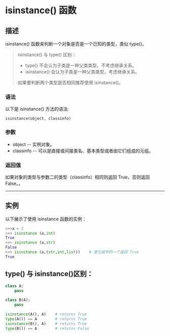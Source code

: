 # isinstance() 函数

## 描述

isinstance() 函数来判断一个对象是否是一个已知的类型，类似 type()。

> isinstance() 与 type() 区别：
>
> - type() 不会认为子类是一种父类类型，不考虑继承关系。
> - isinstance() 会认为子类是一种父类类型，考虑继承关系。
>
> 如果要判断两个类型是否相同推荐使用 isinstance()。

### 语法

以下是 isinstance() 方法的语法:

```
isinstance(object, classinfo)
```

### 参数

- object -- 实例对象。
- classinfo -- 可以是直接或间接类名、基本类型或者由它们组成的元组。

### 返回值

如果对象的类型与参数二的类型（classinfo）相同则返回 True，否则返回 False。。

------

## 实例

以下展示了使用 isinstance 函数的实例：

```python
>>>a = 2
>>> isinstance (a,int)
True
>>> isinstance (a,str)
False
>>> isinstance (a,(str,int,list))    # 是元组中的一个返回 True
True
```



## type() 与 isinstance()区别：

```python
class A:
    pass
 
class B(A):
    pass
 
isinstance(A(), A)    # returns True
type(A()) == A        # returns True
isinstance(B(), A)    # returns True
type(B()) == A        # returns False
```

